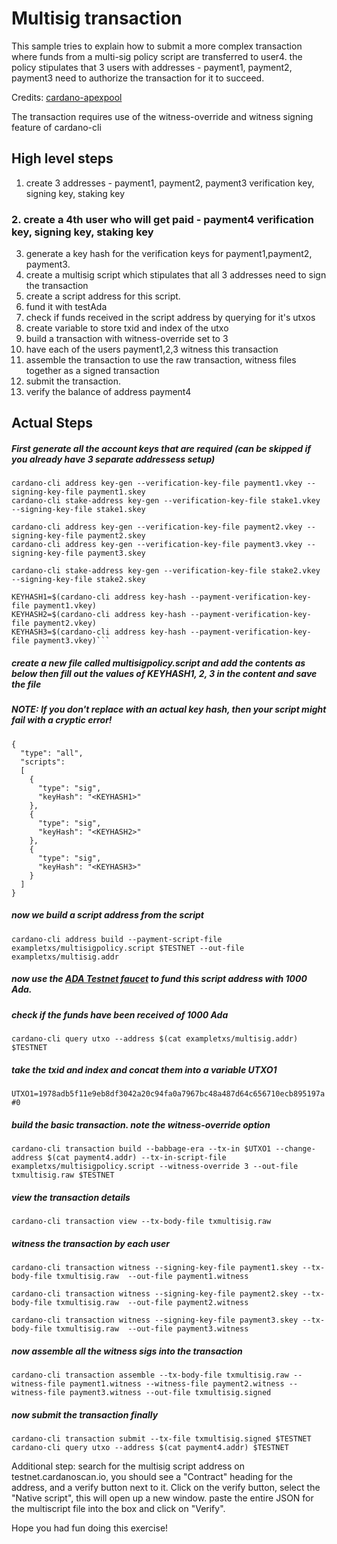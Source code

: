 

# Multisig transaction
This sample tries to explain how to submit a more complex transaction where funds from a multi-sig policy script are transferred to user4. the policy stipulates that 3 users with addresses - payment1, payment2, payment3 need to authorize the transaction for it to succeed.

Credits: [cardano-apexpool ](https://github.com/cardano-apexpool/cardano-scripts/blob/main/multi-signature-address/Readme.md)

The transaction requires use of the witness-override and witness signing feature of cardano-cli

## High level steps

1. create 3 addresses - payment1, payment2, payment3 verification key, signing key, staking key
### 2. create a 4th user who will get paid - payment4 verification key, signing key, staking key
3. generate a key hash for the verification keys for payment1,payment2, payment3.
4. create a multisig script which stipulates that all 3 addresses need to sign the transaction
5. create a script address for this script.
6. fund it with testAda
7. check if funds received in the script address by querying for it's utxos
8. create variable to store txid and index of the utxo
9. build a transaction with witness-override set to 3
10. have each of the users payment1,2,3 witness this transaction
11. assemble the transaction to use the raw transaction, witness files together as a signed transaction
12. submit the transaction.
13. verify the balance of address payment4

## Actual Steps

##### First generate all the account keys that are required (can be skipped if you already have 3 separate addressess setup)
```
cardano-cli address key-gen --verification-key-file payment1.vkey --signing-key-file payment1.skey
cardano-cli stake-address key-gen --verification-key-file stake1.vkey --signing-key-file stake1.skey

cardano-cli address key-gen --verification-key-file payment2.vkey --signing-key-file payment2.skey
cardano-cli address key-gen --verification-key-file payment3.vkey --signing-key-file payment3.skey

cardano-cli stake-address key-gen --verification-key-file stake2.vkey --signing-key-file stake2.skey

KEYHASH1=$(cardano-cli address key-hash --payment-verification-key-file payment1.vkey)
KEYHASH2=$(cardano-cli address key-hash --payment-verification-key-file payment2.vkey)
KEYHASH3=$(cardano-cli address key-hash --payment-verification-key-file payment3.vkey)```
```

##### create a new file called multisigpolicy.script and add the contents as below then fill out the values of KEYHASH1, 2, 3 in the content and save the file

##### NOTE: If you don't replace <KEYHASHX> with an actual key hash, then your script might fail with a cryptic error!
  
```
{
  "type": "all",
  "scripts":
  [
    {
      "type": "sig",
      "keyHash": "<KEYHASH1>"
    },
    {
      "type": "sig",
      "keyHash": "<KEYHASH2>"
    },
    {
      "type": "sig",
      "keyHash": "<KEYHASH3>"
    }
  ]
}
```

##### now we build a script address from the script

`cardano-cli address build --payment-script-file exampletxs/multisigpolicy.script $TESTNET --out-file exampletxs/multisig.addr`

##### now use the [ADA Testnet faucet](https://testnets.cardano.org/en/testnets/cardano/tools/faucet/) to fund this script address with 1000 Ada.

##### check if the funds have been received of 1000 Ada
`cardano-cli query utxo --address $(cat exampletxs/multisig.addr) $TESTNET`

##### take the txid and index and concat them into  a variable UTXO1
`UTXO1=1978adb5f11e9eb8df3042a20c94fa0a7967bc48a487d64c656710ecb895197a#0`


##### build the basic transaction. note the witness-override option
`cardano-cli transaction build --babbage-era --tx-in $UTXO1 --change-address $(cat payment4.addr) --tx-in-script-file exampletxs/multisigpolicy.script --witness-override 3 --out-file txmultisig.raw $TESTNET`

##### view the transaction details
`cardano-cli transaction view --tx-body-file txmultisig.raw`

##### witness the transaction by each user
```
cardano-cli transaction witness --signing-key-file payment1.skey --tx-body-file txmultisig.raw  --out-file payment1.witness

cardano-cli transaction witness --signing-key-file payment2.skey --tx-body-file txmultisig.raw  --out-file payment2.witness

cardano-cli transaction witness --signing-key-file payment3.skey --tx-body-file txmultisig.raw  --out-file payment3.witness
```

##### now assemble all the witness sigs into the transaction
`cardano-cli transaction assemble --tx-body-file txmultisig.raw --witness-file payment1.witness --witness-file payment2.witness --witness-file payment3.witness --out-file txmultisig.signed`

##### now submit the transaction finally
```
cardano-cli transaction submit --tx-file txmultisig.signed $TESTNET
cardano-cli query utxo --address $(cat payment4.addr) $TESTNET
```
Additional step: search for the multisig script address on testnet.cardanoscan.io, you should see a "Contract" heading for the address, and a verify button next to it. Click on the verify button, select the "Native script", this will open up a new window. paste the entire JSON for the multiscript file into the box and click on "Verify". 
  
  
Hope you had fun doing this exercise!
